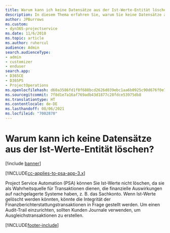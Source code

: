 ```yaml
---
title: Warum kann ich keine Datensätze aus der Ist-Werte-Entität löschen?
description: In diesem Thema erfahren Sie, warum Sie keine Datensätze aus der Ist-Werte-Entität löschen können.
author: JPBurrows
ms.custom:
- dyn365-projectservice
ms.date: 11/6/2018
ms.topic: article
ms.author: ruhercul
audience: Admin
search.audienceType:
- admin
- customizer
- enduser
search.app:
- D365CE
- D365PS
- ProjectOperations
ms.openlocfilehash: d60a3586fd1f0f688bcd2626d039ebc1aa6b0925c90d676f0e716400d8e8d6dd
ms.sourcegitcommit: 7f8d1e7a16af769adb43d1877c28fdce53975db8
ms.translationtype: HT
ms.contentlocale: de-DE
ms.lasthandoff: 08/06/2021
ms.locfileid: "7002870"
---
```

# <a name="why-cant-i-delete-records-from-the-actuals-entity"></a>Warum kann ich keine Datensätze aus der Ist-Werte-Entität löschen?

[!include [banner](../includes/psa-now-project-operations.md)]

[!INCLUDE[cc-applies-to-psa-app-3.x](../includes/cc-applies-to-psa-app-3x.md)]

Project Service Automation (PSA) können Sie Ist-Werte nicht löschen, da sie als Wahrheitsquelle für Transaktionen dienen, die finanzielle Auswirkungen auf nachgelagerte Systeme haben, z. B. das Sachkonto. Wenn Ist-Werte gelöscht werden könnten, könnte die Integrität der Finanzberichterstattungstransaktionen in Frage gestellt werden. Um einen Audit-Trail einzurichten, sollten Kunden Journale verwenden, um Ausgleichstransaktionen zu erstellen.



[!INCLUDE[footer-include](../includes/footer-banner.md)]